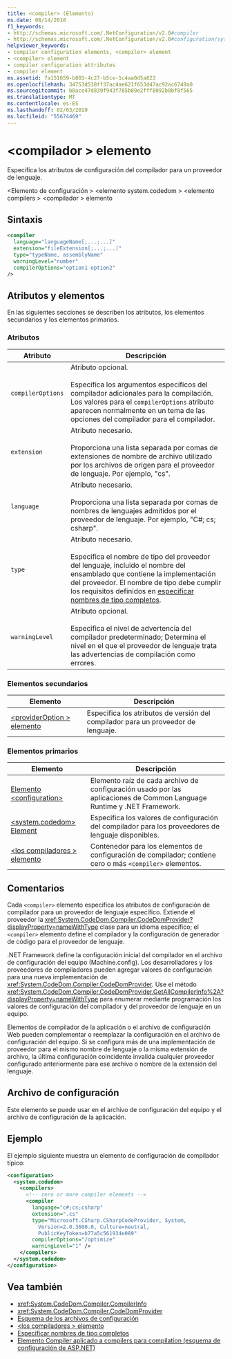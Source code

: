 ```yaml
---
title: <compiler> (Elemento)
ms.date: 08/14/2018
f1_keywords:
- http://schemas.microsoft.com/.NetConfiguration/v2.0#compiler
- http://schemas.microsoft.com/.NetConfiguration/v2.0#configuration/system.codedom/compilers/compiler
helpviewer_keywords:
- compiler configuration elements, <compiler> element
- <compiler> element
- compiler configuration attributes
- compiler element
ms.assetid: 7a151659-b803-4c27-b5ce-1c4aa0d5a823
ms.openlocfilehash: 34753d538ff37ac4ae621f653d47ac92ac6749a0
ms.sourcegitcommit: b8ace47d839f943f785b89e2fff8092b0bf8f565
ms.translationtype: MT
ms.contentlocale: es-ES
ms.lasthandoff: 02/03/2019
ms.locfileid: "55674469"
---
```

# <a name="compiler-element"></a>\<compilador > elemento

Especifica los atributos de configuración del compilador para un proveedor de lenguaje.

\<Elemento de configuración > \<elemento system.codedom > \<elemento compilers > \<compilador > elemento

## <a name="syntax"></a>Sintaxis

```xml
<compiler
  language="languageName[;...;...]"
  extension="fileExtension[;...;...]"
  type="typeName, assemblyName"
  warningLevel="number"
  compilerOptions="option1 option2"
/>
```

## <a name="attributes-and-elements"></a>Atributos y elementos

En las siguientes secciones se describen los atributos, los elementos secundarios y los elementos primarios.

### <a name="attributes"></a>Atributos

|Atributo|Descripción|
|---------------|-----------------|
|`compilerOptions`|Atributo opcional.<br /><br /> Especifica los argumentos específicos del compilador adicionales para la compilación. Los valores para el `compilerOptions` atributo aparecen normalmente en un tema de las opciones del compilador para el compilador.|
|`extension`|Atributo necesario.<br /><br /> Proporciona una lista separada por comas de extensiones de nombre de archivo utilizado por los archivos de origen para el proveedor de lenguaje. Por ejemplo, "cs".|
|`language`|Atributo necesario.<br /><br /> Proporciona una lista separada por comas de nombres de lenguajes admitidos por el proveedor de lenguaje. Por ejemplo, "C#; cs; csharp".|
|`type`|Atributo necesario.<br /><br /> Especifica el nombre de tipo del proveedor del lenguaje, incluido el nombre del ensamblado que contiene la implementación del proveedor. El nombre de tipo debe cumplir los requisitos definidos en [especificar nombres de tipo completos](../../../../../docs/framework/reflection-and-codedom/specifying-fully-qualified-type-names.md).|
|`warningLevel`|Atributo opcional.<br /><br /> Especifica el nivel de advertencia del compilador predeterminado; Determina el nivel en el que el proveedor de lenguaje trata las advertencias de compilación como errores.|

### <a name="child-elements"></a>Elementos secundarios

|Elemento|Descripción|
|-------------|-----------------|
|[\<providerOption > elemento](../../../../../docs/framework/configure-apps/file-schema/compiler/provideroption-element.md)|Especifica los atributos de versión del compilador para un proveedor de lenguaje.|

### <a name="parent-elements"></a>Elementos primarios

|Elemento|Descripción|
|-------------|-----------------|
|[Elemento \<configuration>](../../../../../docs/framework/configure-apps/file-schema/configuration-element.md)|Elemento raíz de cada archivo de configuración usado por las aplicaciones de Common Language Runtime y .NET Framework.|
|[\<system.codedom> Element](../../../../../docs/framework/configure-apps/file-schema/compiler/system-codedom-element.md)|Especifica los valores de configuración del compilador para los proveedores de lenguaje disponibles.|
|[\<los compiladores > elemento](../../../../../docs/framework/configure-apps/file-schema/compiler/compilers-element.md)|Contenedor para los elementos de configuración de compilador; contiene cero o más `<compiler>` elementos.|

## <a name="remarks"></a>Comentarios

Cada `<compiler>` elemento especifica los atributos de configuración de compilador para un proveedor de lenguaje específico. Extiende el proveedor la <xref:System.CodeDom.Compiler.CodeDomProvider?displayProperty=nameWithType> clase para un idioma específico; el `<compiler>` elemento define el compilador y la configuración de generador de código para el proveedor de lenguaje.

.NET Framework define la configuración inicial del compilador en el archivo de configuración del equipo (Machine.config). Los desarrolladores y los proveedores de compiladores pueden agregar valores de configuración para una nueva implementación de <xref:System.CodeDom.Compiler.CodeDomProvider>. Use el método <xref:System.CodeDom.Compiler.CodeDomProvider.GetAllCompilerInfo%2A?displayProperty=nameWithType> para enumerar mediante programación los valores de configuración del compilador y del proveedor de lenguaje en un equipo.

Elementos de compilador de la aplicación o el archivo de configuración Web pueden complementar o reemplazar la configuración en el archivo de configuración del equipo. Si se configura más de una implementación de proveedor para el mismo nombre de lenguaje o la misma extensión de archivo, la última configuración coincidente invalida cualquier proveedor configurado anteriormente para ese archivo o nombre de la extensión del lenguaje.

## <a name="configuration-file"></a>Archivo de configuración

Este elemento se puede usar en el archivo de configuración del equipo y el archivo de configuración de la aplicación.

## <a name="example"></a>Ejemplo

El ejemplo siguiente muestra un elemento de configuración de compilador típico:

```xml
<configuration>
  <system.codedom>
    <compilers>
      <!-- zero or more compiler elements -->
      <compiler
        language="c#;cs;csharp"
        extension=".cs"
        type="Microsoft.CSharp.CSharpCodeProvider, System,
          Version=2.0.3600.0, Culture=neutral,
          PublicKeyToken=b77a5c561934e089"
        compilerOptions="/optimize"
        warningLevel="1" />
    </compilers>
  </system.codedom>
</configuration>
```

## <a name="see-also"></a>Vea también

- <xref:System.CodeDom.Compiler.CompilerInfo>
- <xref:System.CodeDom.Compiler.CodeDomProvider>
- [Esquema de los archivos de configuración](../../../../../docs/framework/configure-apps/file-schema/index.md)
- [\<los compiladores > elemento](../../../../../docs/framework/configure-apps/file-schema/compiler/compilers-element.md)
- [Especificar nombres de tipo completos](../../../../../docs/framework/reflection-and-codedom/specifying-fully-qualified-type-names.md)
- [Elemento Compiler aplicado a compilers para compilation (esquema de configuración de ASP.NET)](https://docs.microsoft.com/previous-versions/dotnet/netframework-4.0/a15ebt6c(v=vs.100))
